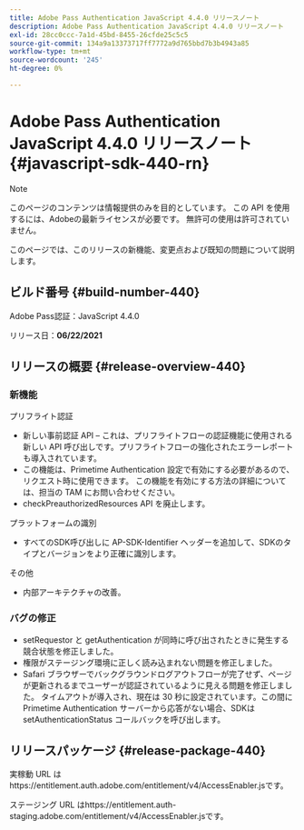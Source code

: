 ```yaml
---
title: Adobe Pass Authentication JavaScript 4.4.0 リリースノート
description: Adobe Pass Authentication JavaScript 4.4.0 リリースノート
exl-id: 28cc0ccc-7a1d-45bd-8455-26cfde25c5c5
source-git-commit: 134a9a13373717ff7772a9d765bbd7b3b4943a85
workflow-type: tm+mt
source-wordcount: '245'
ht-degree: 0%

---
```


# Adobe Pass Authentication JavaScript 4.4.0 リリースノート {#javascript-sdk-440-rn}

>[!NOTE]
>
>このページのコンテンツは情報提供のみを目的としています。 この API を使用するには、Adobeの最新ライセンスが必要です。 無許可の使用は許可されていません。

このページでは、このリリースの新機能、変更点および既知の問題について説明します。

## ビルド番号 {#build-number-440}

Adobe Pass認証：JavaScript 4.4.0

リリース日：**06/22/2021**

## リリースの概要 {#release-overview-440}

### 新機能

プリフライト認証

* 新しい事前認証 API – これは、プリフライトフローの認証機能に使用される新しい API 呼び出しです。プリフライトフローの強化されたエラーレポートも導入されています。
* この機能は、Primetime Authentication 設定で有効にする必要があるので、リクエスト時に使用できます。 この機能を有効にする方法の詳細については、担当の TAM にお問い合わせください。
* checkPreauthorizedResources API を廃止します。

プラットフォームの識別

* すべてのSDK呼び出しに AP-SDK-Identifier ヘッダーを追加して、SDKのタイプとバージョンをより正確に識別します。

その他

* 内部アーキテクチャの改善。

### バグの修正

* setRequestor と getAuthentication が同時に呼び出されたときに発生する競合状態を修正しました。
* 権限がステージング環境に正しく読み込まれない問題を修正しました。
* Safari ブラウザーでバックグラウンドログアウトフローが完了せず、ページが更新されるまでユーザーが認証されているように見える問題を修正しました。 タイムアウトが導入され、現在は 30 秒に設定されています。この間に Primetime Authentication サーバーから応答がない場合、SDKは setAuthenticationStatus コールバックを呼び出します。

## リリースパッケージ {#release-package-440}

実稼動 URL はhttps://entitlement.auth.adobe.com/entitlement/v4/AccessEnabler.jsです。

ステージング URL はhttps://entitlement.auth-staging.adobe.com/entitlement/v4/AccessEnabler.jsです。
